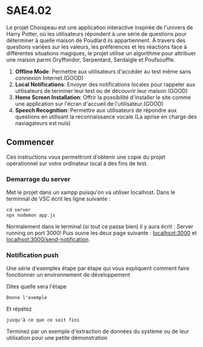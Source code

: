 # SAE4.02
Le projet Choixpeau est une application interactive inspirée de l'univers de Harry Potter, où les utilisateurs répondent à une série de questions pour déterminer à quelle maison de Poudlard ils appartiennent. À travers des questions variées sur les valeurs, les préférences et les réactions face à différentes situations magiques, le projet utilise un algorithme pour attribuer une maison parmi Gryffondor, Serpentard, Serdaigle et Poufsouffle. 

1. **Offline Mode**: Permettre aux utilisateurs d'accéder au test même sans connexion Internet.(GOOD)
2. **Local Notifications**: Envoyer des notifications locales pour rappeler aux utilisateurs de terminer leur test ou de découvrir leur maison.(GOOD)
3. **Home Screen Installation**: Offrir la possibilité d'installer le site comme une application sur l'écran d'accueil de l'utilisateur.(GOOD)
4. **Speech Recognition**: Permettre aux utilisateurs de répondre aux questions en utilisant la reconnaissance vocale.(La aprise en charge des naviagateurs est nuls)

## Commencer

Ces instructions vous permettront d'obtenir une copie du projet opérationnel sur votre ordinateur local à des fins  de test.

### Demarrage du server

Met le projet dans un xampp puisqu'on va utiliser localhost.
Dans le terminnal de VSC écrit les ligne suivante :

```
cd server
npx nodemon app.js
```
Normalement dans le terminal (si tout ce passe bien) il y aura écrit : Server running on port 3000!
Puis ouvre les deux page suivante : [localhsot:3000](http://localhost:3000/) et [localhsot:3000/send-notification](http://localhost:3000/send-notification).

### Notification push

Une série d'exemples étape par étape qui vous expliquent comment faire fonctionner un environnement de développement

Dites quelle sera l'étape

```
Donne l'exemple
```

Et répétez

```
jusqu'à ce que ce soit fini
```

Terminez par un exemple d'extraction de données du système ou de leur utilisation pour une petite démonstration
